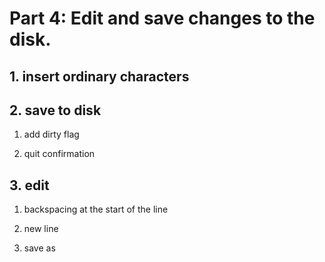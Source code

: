 # Part 4: Edit and save changes to the disk.

## 1. insert ordinary characters

## 2. save to disk

1. add dirty flag

2. quit confirmation

## 3. edit

1. backspacing at the start of the line

2. new line

3. save as
